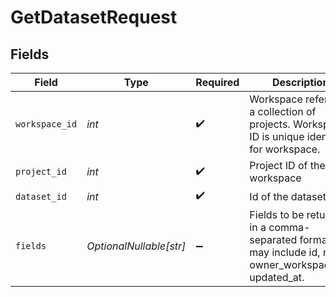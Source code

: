 # GetDatasetRequest


## Fields

| Field                                                                                                   | Type                                                                                                    | Required                                                                                                | Description                                                                                             | Example                                                                                                 |
| ------------------------------------------------------------------------------------------------------- | ------------------------------------------------------------------------------------------------------- | ------------------------------------------------------------------------------------------------------- | ------------------------------------------------------------------------------------------------------- | ------------------------------------------------------------------------------------------------------- |
| `workspace_id`                                                                                          | *int*                                                                                                   | :heavy_check_mark:                                                                                      | Workspace refers to a collection of projects. Workspace ID is unique identifier for workspace.          | 4                                                                                                       |
| `project_id`                                                                                            | *int*                                                                                                   | :heavy_check_mark:                                                                                      | Project ID of the workspace                                                                             | 4                                                                                                       |
| `dataset_id`                                                                                            | *int*                                                                                                   | :heavy_check_mark:                                                                                      | Id of the dataset                                                                                       | 121                                                                                                     |
| `fields`                                                                                                | *OptionalNullable[str]*                                                                                 | :heavy_minus_sign:                                                                                      | Fields to be returned in a comma-separated format may include id, name, owner_workspace_id, updated_at. | id,name                                                                                                 |